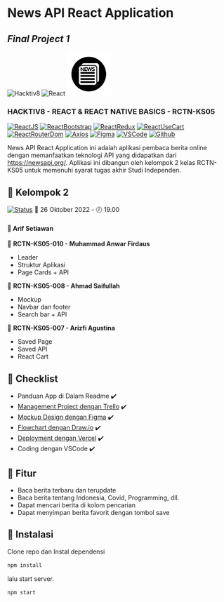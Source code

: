 # News API React Application

## _Final Project 1_

<img src="https://d3g5ywftkpzr0e.cloudfront.net/wp-content/uploads/2020/01/15094433/hacktiv8-1.png" alt="Hacktiv8" width="100"/>
<img src="https://upload.wikimedia.org/wikipedia/commons/thumb/a/a7/React-icon.svg/512px-React-icon.svg.png?20220125121207" alt="React" width="100"/>
<img src="/public/berita.png" alt="News API" width="100"/>

### HACKTIV8 - REACT & REACT NATIVE BASICS - RCTN-KS05

[![ReactJS](https://img.shields.io/badge/ReactJS-18.2.0-green)]() [![ReactBootstrap](https://img.shields.io/badge/ReactBootstrap-2.5.0-green)]() [![ReactRedux](https://img.shields.io/badge/ReactRedux-7.2.9-green)]() [![ReactUseCart](https://img.shields.io/badge/ReactUseCart-1.13.0-green)]() [![ReactRouterDom](https://img.shields.io/badge/ReactRouterDom-6.4.1-green)]() [![Axios](https://img.shields.io/badge/Axios-0.27.2-green)]() [![Figma](https://img.shields.io/badge/Figma-Design-red)]() [![VSCode](https://img.shields.io/badge/VSCode-1.72.2-yellow)]() [![Github](https://img.shields.io/badge/Github-Repo-yellow)]()


News API React Application ini adalah aplikasi pembaca berita online dengan memanfaatkan teknologi API yang didapatkan dari https://newsapi.org/. Aplikasi ini dibangun oleh kelompok 2 kelas RCTN-KS05 untuk memenuhi syarat tugas akhir Studi Independen.

## :rocket: Kelompok 2
[![Status](https://img.shields.io/badge/Status-Sudah_Mentoring-green)]()
:date: 26 Oktober 2022 - :clock7: 19.00

#### :crown: Arif Setiawan

:man: <Strong>RCTN-KS05-010 - Muhammad Anwar Firdaus</Strong>

- Leader
- Struktur Aplikasi
- Page Cards + API

:man: <Strong>RCTN-KS05-008 - Ahmad Saifullah</Strong>

- Mockup
- Navbar dan footer
- Search bar + API

:woman: <Strong>RCTN-KS05-007 - Arizfi Agustina</Strong>

- Saved Page
- Saved API
- React Cart

## :memo: Checklist

- Panduan App di Dalam Readme :heavy_check_mark:
- [Management Project dengan Trello](https://trello.com/invite/b/U0trTX43/ATTI79b74825852e3511daf0a4640dbcc976D6E0DBCB/kanban-final-project-1) :heavy_check_mark:
- [Mockup Design dengan Figma](https://www.figma.com/file/BBc50Rz1YLeY5CsPPrOVkj/Hacktive-project-1?node-id=0%3A1) :heavy_check_mark:
- [Flowchart dengan Draw.io](https://drive.google.com/file/d/1HbJXhISouK67lD_FTEbfZ9d0a4yAnUet/view?usp=sharing) :heavy_check_mark:
- [Deployment dengan Vercel](https://rctnks05-fp-news-api-kel2.vercel.app/) :heavy_check_mark:
- Coding dengan VSCode :heavy_check_mark:

## :dart: Fitur

- Baca berita terbaru dan terupdate
- Baca berita tentang Indonesia, Covid, Programming, dll.
- Dapat mencari berita di kolom pencarian
- Dapat menyimpan berita favorit dengan tombol save

## :link: Instalasi

Clone repo dan Instal dependensi

```sh
npm install
```

lalu start server.

```sh
npm start
```
